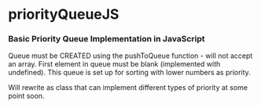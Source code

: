 # priorityQueueJS

### Basic Priority Queue Implementation in JavaScript

Queue must be CREATED using the pushToQueue function - will not accept an array. First element in queue must be blank (implemented with undefined). This queue is set up for sorting with lower numbers as priority.

Will rewrite as class that can implement different types of priority at some point soon.
